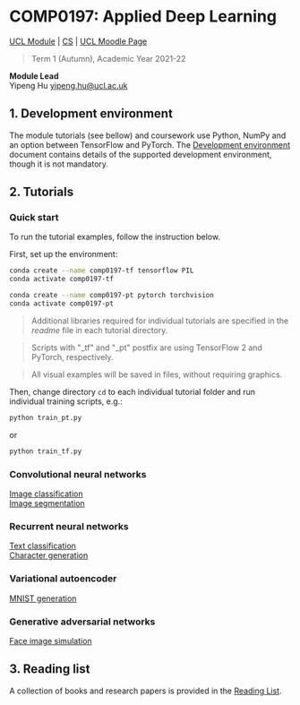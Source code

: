 # COMP0197: Applied Deep Learning
[UCL Module](https://www.ucl.ac.uk/module-catalogue/modules/applied-deep-learning-COMP0197) | [CS](https://www.ucl.ac.uk/computer-science/) | [UCL Moodle Page]()
>Term 1 (Autumn), Academic Year 2021-22 


**Module Lead**  
Yipeng Hu <yipeng.hu@ucl.ac.uk>


	
## 1. Development environment
The module tutorials (see bellow) and coursework use Python, NumPy and an option between TensorFlow and PyTorch. The [Development environment](docs/dev.md) document contains details of the supported development environment, though it is not mandatory.  


## 2. Tutorials
### Quick start
To run the tutorial examples, follow the instruction below.

First, set up the environment:
``` bash
conda create --name comp0197-tf tensorflow PIL
conda activate comp0197-tf
```

``` bash
conda create --name comp0197-pt pytorch torchvision
conda activate comp0197-pt
```

>Additional libraries required for individual tutorials are specified in the _readme_ file in each tutorial directory. 

>Scripts with "_tf" and "_pt" postfix are using TensorFlow 2 and PyTorch, respectively.

>All visual examples will be saved in files, without requiring graphics.

Then, change directory `cd` to each individual tutorial folder and run individual training scripts, e.g.:
``` bash
python train_pt.py   
```
or 
``` bash
python train_tf.py  
```

### Convolutional neural networks
[Image classification](tutorials/img_cls)  
[Image segmentation](tutorials/img_sgm)

### Recurrent neural networks
[Text classification](tutorials/txt_cls)  
[Character generation](tutorials/char_gen)

### Variational autoencoder
[MNIST generation](tutorials/mnist_vae)

### Generative adversarial networks
[Face image simulation](tutorials/face_gan)


## 3. Reading list
A collection of books and research papers is provided in the [Reading List](docs/reading.md).
